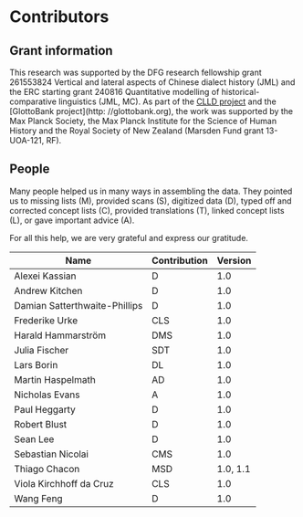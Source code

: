 # Contributors

## Grant information

This research was supported by the DFG research fellowship grant 261553824
Vertical and lateral aspects of Chinese dialect history (JML) and the ERC
starting grant 240816 Quantitative modelling of historical-comparative
linguistics (JML, MC). As part of the [CLLD project](http://clld.org) and the
[GlottoBank project](http: //glottobank.org), the work was supported by the Max
Planck Society, the Max Planck Institute for the Science of Human History and
the Royal Society of New Zealand (Marsden Fund grant 13-UOA-121, RF).

## People

Many people helped us in many
ways in assembling the data. They pointed us to missing
lists (M), provided scans (S), digitized data (D), typed off
and corrected concept lists (C), provided translations (T),
linked concept lists (L), or gave important advice (A). 

For all this help, we are very grateful and express our gratitude.

Name | Contribution | Version |
--- | --- | --- |
Alexei Kassian | D | 1.0  
Andrew Kitchen | D | 1.0 
Damian Satterthwaite-Phillips | D | 1.0 
Frederike Urke | CLS | 1.0  
Harald Hammarström | DMS | 1.0 
Julia Fischer | SDT | 1.0 
Lars Borin | DL | 1.0 
Martin Haspelmath | AD | 1.0  
Nicholas Evans | A | 1.0
Paul Heggarty | D | 1.0
Robert Blust | D | 1.0 
Sean Lee | D | 1.0
Sebastian Nicolai | CMS | 1.0  
Thiago Chacon | MSD | 1.0, 1.1 
Viola Kirchhoff da Cruz | CLS | 1.0 
Wang Feng | D | 1.0
